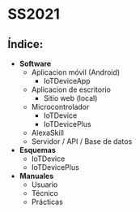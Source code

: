 # SS2021
## Índice:
- __Software__
  - Aplicacion móvil (Android)
    - IoTDeviceApp
  - Aplicacion de escritorio
    - Sitio web (local)
  - Microcontrolador
    - IoTDevice
    - IoTDevicePlus
  - AlexaSkill
  - Servidor / API / Base de datos
- __Esquemas__
  - IoTDevice
  - IoTDevicePlus
- __Manuales__
  - Usuario
  - Técnico
  - Prácticas
